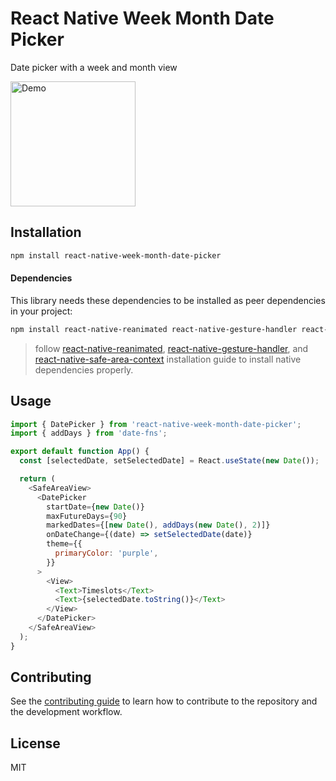# React Native Week Month Date Picker

Date picker with a week and month view

<img src="https://user-images.githubusercontent.com/5333875/156450983-d504b47f-5fac-4be2-ac9d-ccdb239006e9.gif" alt="Demo" width="200"/>

## Installation

```sh
npm install react-native-week-month-date-picker
```
#### Dependencies

This library needs these dependencies to be installed as peer dependencies in your project:

```bash
npm install react-native-reanimated react-native-gesture-handler react-native-safe-area-context moment date-fns
```
> follow [react-native-reanimated](https://docs.swmansion.com/react-native-reanimated/docs/fundamentals/installation), [react-native-gesture-handler](https://docs.swmansion.com/react-native-gesture-handler/docs/installation), and [react-native-safe-area-context](https://github.com/th3rdwave/react-native-safe-area-context#getting-started) installation guide to install native dependencies properly. 

## Usage

```js
import { DatePicker } from 'react-native-week-month-date-picker';
import { addDays } from 'date-fns';

export default function App() {
  const [selectedDate, setSelectedDate] = React.useState(new Date());

  return (
    <SafeAreaView>
      <DatePicker
        startDate={new Date()}
        maxFutureDays={90}
        markedDates={[new Date(), addDays(new Date(), 2)]}
        onDateChange={(date) => setSelectedDate(date)}
        theme={{
          primaryColor: 'purple',
        }}
      >
        <View>
          <Text>Timeslots</Text>
          <Text>{selectedDate.toString()}</Text>
        </View>
      </DatePicker>
    </SafeAreaView>
  );
}
```

## Contributing

See the [contributing guide](CONTRIBUTING.md) to learn how to contribute to the repository and the development workflow.

## License

MIT
